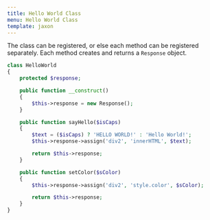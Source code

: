 ```yaml
---
title: Hello World Class
menu: Hello World Class
template: jaxon
---
```


The class can be registered, or else each method can be registered separately.
Each method creates and returns a `Response` object.

```php
class HelloWorld
{
    protected $response;

    public function __construct()
    {
        $this->response = new Response();
    }

    public function sayHello($isCaps)
    {
        $text = ($isCaps) ? 'HELLO WORLD!' : 'Hello World!';
        $this->response->assign('div2', 'innerHTML', $text);

        return $this->response;
    }

    public function setColor($sColor)
    {
        $this->response->assign('div2', 'style.color', $sColor);

        return $this->response;
    }
}
```
